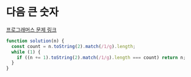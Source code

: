 # 다음 큰 숫자

[프로그래머스 문제 링크](https://programmers.co.kr/learn/courses/30/lessons/12911)

```javascript
function solution(n) {
  const count = n.toString(2).match(/1/g).length;
  while (1) {
    if ((n += 1).toString(2).match(/1/g).length === count) return n;
  }
}
```
